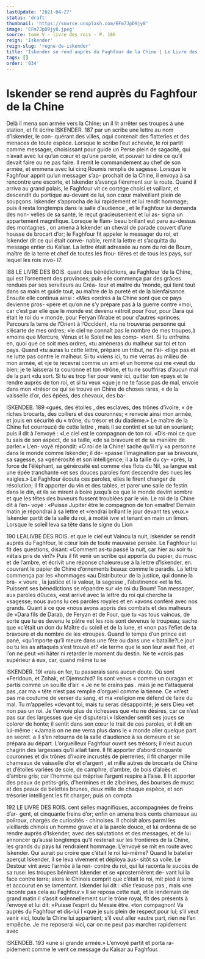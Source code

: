 ```yaml
---
lastUpdate: '2021-04-27'
status: 'draft'
thumbnail: 'https://source.unsplash.com/EFm7JpD9jy8'
image: 'EFm7JpD9jy8.jpeg'
source: tome V - livre des rois - P. 186
reign: 'Iskender'
reign-slug: 'regne-de-iskender'
title: 'Iskender se rend auprès du Faghfour de la Chine | Le Livre des Rois | Shâhnâmeh'
tags: []
order: '034'
---
```


# Iskender se rend auprès du Faghfour de la Chine

Delà il mena son armée vers la Chine; un il lit arrêter ses troupes à une station, et fit écrire
ISKENDER. 187 par un scribe une lettre au nom d’lskender, le con-
quérant des villes, oqui contenait des flatteries et des menaces de toute espèce. Lorsque le scribe l’eut achevée, le roi partit comme messager, choisissant pour guide un Perse plein de sagacité, qui n’avait avec lui qu’un cœur et qu’une parole, et pouvait lui
dire ce qu’il devait faire ou ne pas faire. Il remit le commandement au chef de son armée, et emmena avec lui cinq Roumis remplis de sagesse.
Lorsque le Faghfour apprit qu’un messager s’ap-
prochait de la Chine, il envoya à sa rencontre une escorte, et Iskender s’avança fièrement sur la route.
Quand il arriva au grand palais, le Faghfour vit ce
cortége choisi et vaillant, et descendit du portique
au-devant de lui, son cœur malveillant plein de soupçons. Iskender s’approcha de lui rapidement et
lui rendit hommage; puis il resta longtemps dans la salle d’audience , et le Faghfour lui demanda des non- velles de sa santé, le reçut gracieusement et lui as- signa un appartement magnifique. Lorsque le flam-
beau brillant eut paru au-dessus des montagnes , on amena à Iskender un cheval de parade couvert d’une housse de brocart d’or; le Faghfour fit appeler le messager du roi, et Iskender dit ce qui était conve- nable, remit la lettre et s’acquitta du message entier
du Kaïsar. La lettre était adressée au nom du roi de Boum, maître de la terre et chef de toutes les frou- tières et de tous les pays, sur lequel les rois invo-
I7.

l88 LE LIVRE DES BOIS.
quant des bénédictions, au Faghfour ’de la Chine,
qui est l’ornement des provinces; puis elle commença par des grâces rendues par ses serviteurs au Créa- teur et maître du ’monde, qui tient tout dans sa main et guide tout, au maître de la pureté et de la bienfaisance. Ensuite elle continua ainsi : «Mes «ordres à la Chine sont que ce pays devienne pros- «père et qu’on ne s’y prépare pas à la guerre contre
«moi, car c’est par elle que le monde est devenu «étroit pour Four, pour Dara qui était le roi du « monde, pour Feryan l’Arabe et pour d’autres «princes. Parcours la terre de l’Orient à l’Occident,
«tu ne trouveras personne qui s’écarte de mes ordres;
«le ciel ne connaît pas le nombre de mes troupes,à «moins que Mercure, Vénus et le Soleil ne les comp- «tent. Si tu enfreins en, quoi que ce soit mes ordres, «tu amèneras du malheur sur toi et ton pays. Quand «tu auras lu cette lettre, prépare un tribut, ne t’ai- «llige pas et ne lutte pas contre le malheur. Si tu «viens ici, tu me verras au milieu de mon armée, et «je te recevrai comme un ami et un homme qui me «veut du bien; je te laisserai ta couronne et ton «trône, et tu ne souffriras d’aucun mal de la part
«du sort. Si tu es trop fier pour venir ici, quitter ton «pays et te rendre auprès de ton roi, et si tu veux «que je ne te fasse pas de mal, envoie dans mon «trésor ce qui se trouve en Chine de choses rares,
« de la vaisselle d’or, des épées, des chevaux, des ba-

ISKENDEB. 189 «gués, des étoiles , des esclaves, des trônes d’ivoire,
« de riches brocarts, des colliers et des couronnes; « renvoie ainsi mon armée, et jouis en sécurité du
« trône, du trésor et du diadème.»
Le maître de la Chine fut courroucé de cette lettre ,
mais il se contint et se tut en souriant; puis il dit à l’envoyé : «Le ciel est le compagnon de ton roi.
«Dis-moi ce que tu sais de son aspect, de sa taille, «de sa bravoure et de sa manière de parler.» L’en-
voyé répondit: «O roi de la Chine! sache qu’il n’y
«a personne dans le monde comme Iskender; il dé- «passe l’imagination par sa bravoure, sa sagesse, sa «générosité et son intelligence; il a la taille du cy- «près, la force de l’éléphant, sa générosité est comme
«les flots du Nil, sa langue est une épée tranchante
«et ses douces paroles font descendre des nues les «aigles.» Le Faghfour écouta ces paroles, elles le firent changer de résolution; il fit apporter du vin et des tables, et parer une salle de festin dans le din, et ils se mirent à boire jusqu’à ce que le monde devînt sombre et que les têtes des buveurs fussent troublées par le vin. Le roi de la Chine dit à l’en-
voyé : «Puisse Jupiter être le compagnon de ton «maître! Demain matin je répondrai à sa lettre et «rendrai brillant le jour devant tes yeux.» Iskender partit de la salle du roi, à moitié ivre et tenant en main un limon.
Lorsque le soleil leva sa tête dans le signe du Lion

190 LEALIVBE DES ROIS.
et que le ciel eut Vaincu la nuit, Iskender se rendit auprès du Faghfour, le cœur loin de toute mauvaise pensée. Le Faghfour lui fit des questions, disant: «Comment as-tu passé la nuit, car hier au soir tu «étais pris de vin?» Puis il fit venir un scribe qui apporta du papier, du musc et de l’ambre, et écrivit
une réponse chaleureuse à la lettre d’lskender, en. couvrant le papier de Chine d’ornements beaua: comme
le paradis. La lettre commença par les «hommages «au Distributeur de la justice, qui donne la bra- « voure , la justice et la valeur, la sagesse , l’abstinence
«et la foi. Puissent ses bénédictions se répandre sur
«le roi du Boum! Ton messager, aux paroles d0uces, «est arrivé avec la lettre du roi qui cherche la «sagesse; nous avons lu ces paroles royales et en «avons conféré avec nos grands. Quant à ce que
«nous avons appris des combats et des malheurs de «Dara fils de Darab, de Feryan et de Four, que tu «as tous vaincus, de sorte que tu es devenu le pâtre «et les rois sont devenus le troupeau; sache que «c’était un don du Maître du soleil et de la lune, et
«non pas l’efiet de ta bravoure et du nombre de les «troupes. Quand le temps d’un prince est pané, «qu’importe qu’il meure dans une fête ou dans une
« bataille?Le jour ou tu les as attaqués s’est trouvé et?
«le terme que le son leur avait fixé, et l’on ne peut
«ni hâter ni retarder le moment du destin. Ne te «crois pas supérieur à eux, car, quand même tu se

lSKENDER. 19l «rais en fer, tu passerais sans aucun doute. Où sont
«Feridoun, et Zohak, et Djemschid? Ils sont venus « comme un ouragan et partis comme un souille d’air.
« Je ne te crains pas . mais je ne t’attaquerai pas ,car ma
« tête n’est pas remplie d’orgueil comme la tienne. Ce
«n’est pas ma coutume de verser du sang, et ma «religion me défend de faire du mal. Tu m’appelles «devant toi, mais tu seras désappointé; je sers Dieu «et non pas un roi. Je t’envoie plus de richesses que «tu ne désires, car ce n’est pas sur des largesses que «je disputerai.»
Iskender sentit ses joues se colorer de honte; il sentit dans son cœur le trait de ces paroles, et il dit en lui-même : «Jamais on ne me verra plus dans le
« monde aller quelque part en secret. a Il s’en retourna
de la salle d’audience à sa demeure et se prépara au départ. L’orgueilleux Faghfour ouvrit ses trésors; il n’eut aucun chagrin des largesses qu’il allait faire. Il fit apporter d’abord cinquante couronnes et dix trônes d’ivoire incrustés de pierreries; il fit charger mille chameaux de vaisselle d’or et d’argent , et mille autres de brocarts de Chine et d’étoiles variées de soie, de camphre, d’ambre, de bois d’aloès et d’ambre gris;
car l’homme qui méprise l’argent respire à l’aise. Il
lit apporter des peaux de petits-gris, d’hermines et
de zibelines, des bourses de musc et des peaux de belettes brunes, deux mille de chaque espèce, et son trésorier intelligent les fit charger; puis on compta

192 LE LIVRE DES ROIS.
cent selles magnifiques, accompagnées de freins d’ar-
gent, et cinquante freins d’or; enfin on amena trois
cents chameaux au poilroux, chargés de curiosités - chinoises.
Il choisit alors parmi les vieillards chinois un homme grave et à la parole douce, et lui ordonna de se rendre auprès d’lskender, avec des salutations et
des messages, et de lui annoncer qu’aussi longtemps qu’il resterait sur les frontières de la Chine, les grands du pays lui rendraient hommage. L’envoyé
se mit en route avec Iskender. Qui aurait pu croire que c’était le roi lui-même? Quand le batelier
aperçut Iskender, il se leva vivement et déploya aus-
sitôt sa voile. Le Destour vint avec l’armée à la ren-
contre du roi, qui lui raconta le succès de sa ruse: les troupes bénirent Iskender et se «prosternèrent de-
vant lui la face contre terre; alors le Chinois comprit que c’était le roi, mit pied à terre et accourut en se lamentant. Iskender lui dit : «Ne t’excuse pas , mais
«ne raconte pas cela au Faghfour.» Il se reposa cette nuit, et le lendemain de grand matin il s’assit solennellement sur le trône royal, fit des présents à l’envoyé et lui dit: «Puisse l’esprit du Messie être.
«ton compagnon! Va auprès du Faghfour et dis-lui
I «que je suis plein de respect pour lui; s’il veut venir «ici, toute la Chine lui appartient; s’il veut aller «autre part, rien ne l’en empêche. Je me reposerai
«ici, car on ne peut pas marcher rapidement avec

lSKENDEB. 193 «une si grande armée.» L’envoyé partit et porta ra-
pidement comme le vent ce message du Kaïsar au Faghfour.
